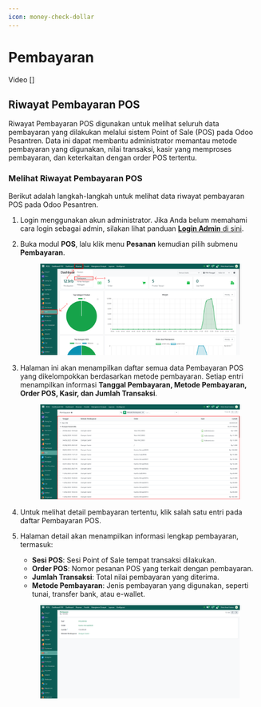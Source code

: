 ```yaml
---
icon: money-check-dollar
---
```


# Pembayaran

Video \[]

## Riwayat Pembayaran POS

Riwayat Pembayaran POS digunakan untuk melihat seluruh data pembayaran yang dilakukan melalui sistem Point of Sale (POS) pada Odoo Pesantren. Data ini dapat membantu administrator memantau metode pembayaran yang digunakan, nilai transaksi, kasir yang memproses pembayaran, dan keterkaitan dengan order POS tertentu.

### Melihat Riwayat Pembayaran POS

Berikut adalah langkah-langkah untuk melihat data riwayat pembayaran POS pada Odoo Pesantren.

1. Login menggunakan akun administrator. Jika Anda belum memahami cara login sebagai admin, silakan lihat panduan [**Login Admin** di sini](../../panduan-login/login-admin.md).
2.  Buka modul **POS**, lalu klik menu **Pesanan** kemudian pilih submenu **Pembayaran**.

    <figure><img src="../../.gitbook/assets/images-688 (2).png" alt=""><figcaption></figcaption></figure>


3.  Halaman ini akan menampilkan daftar semua data Pembayaran POS yang dikelompokkan berdasarkan metode pembayaran. Setiap entri menampilkan informasi **Tanggal Pembayaran, Metode Pembayaran, Order POS, Kasir, dan Jumlah Transaksi**.

    <figure><img src="../../.gitbook/assets/images-689 (1).png" alt=""><figcaption></figcaption></figure>


4. Untuk melihat detail pembayaran tertentu, klik salah satu entri pada daftar Pembayaran POS.
5.  Halaman detail akan menampilkan informasi lengkap pembayaran, termasuk:

    * **Sesi POS**: Sesi Point of Sale tempat transaksi dilakukan.
    * **Order POS**: Nomor pesanan POS yang terkait dengan pembayaran.
    * **Jumlah Transaksi**: Total nilai pembayaran yang diterima.
    * **Metode Pembayaran**: Jenis pembayaran yang digunakan, seperti tunai, transfer bank, atau e-wallet.

    <figure><img src="../../.gitbook/assets/images-690.png" alt=""><figcaption></figcaption></figure>
